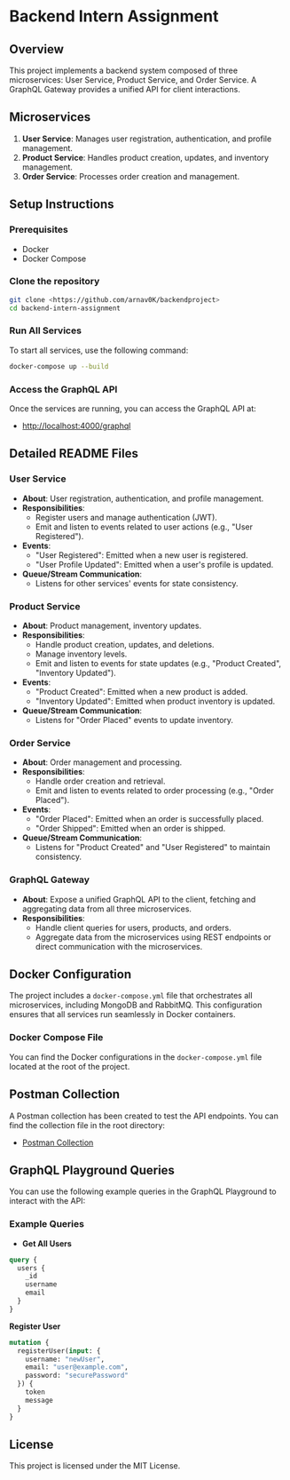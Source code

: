 # Backend Intern Assignment

## Overview
This project implements a backend system composed of three microservices: User Service, Product Service, and Order Service. A GraphQL Gateway provides a unified API for client interactions.

## Microservices
1. **User Service**: Manages user registration, authentication, and profile management.
2. **Product Service**: Handles product creation, updates, and inventory management.
3. **Order Service**: Processes order creation and management.

## Setup Instructions

### Prerequisites
- Docker
- Docker Compose

### Clone the repository
```bash
git clone <https://github.com/arnav0K/backendproject>
cd backend-intern-assignment
```

### Run All Services
To start all services, use the following command:
```bash
docker-compose up --build
```

### Access the GraphQL API
Once the services are running, you can access the GraphQL API at:
- [http://localhost:4000/graphql](http://localhost:4000/graphql)

## Detailed README Files

### User Service
- **About**: User registration, authentication, and profile management.
- **Responsibilities**:
  - Register users and manage authentication (JWT).
  - Emit and listen to events related to user actions (e.g., "User Registered").
- **Events**:
  - "User Registered": Emitted when a new user is registered.
  - "User Profile Updated": Emitted when a user's profile is updated.
- **Queue/Stream Communication**:
  - Listens for other services' events for state consistency.

### Product Service
- **About**: Product management, inventory updates.
- **Responsibilities**:
  - Handle product creation, updates, and deletions.
  - Manage inventory levels.
  - Emit and listen to events for state updates (e.g., "Product Created", "Inventory Updated").
- **Events**:
  - "Product Created": Emitted when a new product is added.
  - "Inventory Updated": Emitted when product inventory is updated.
- **Queue/Stream Communication**:
  - Listens for "Order Placed" events to update inventory.

### Order Service
- **About**: Order management and processing.
- **Responsibilities**:
  - Handle order creation and retrieval.
  - Emit and listen to events related to order processing (e.g., "Order Placed").
- **Events**:
  - "Order Placed": Emitted when an order is successfully placed.
  - "Order Shipped": Emitted when an order is shipped.
- **Queue/Stream Communication**:
  - Listens for "Product Created" and "User Registered" to maintain consistency.

### GraphQL Gateway
- **About**: Expose a unified GraphQL API to the client, fetching and aggregating data from all three microservices.
- **Responsibilities**:
  - Handle client queries for users, products, and orders.
  - Aggregate data from the microservices using REST endpoints or direct communication with the microservices.
  
## Docker Configuration
The project includes a `docker-compose.yml` file that orchestrates all microservices, including MongoDB and RabbitMQ. This configuration ensures that all services run seamlessly in Docker containers.

### Docker Compose File
You can find the Docker configurations in the `docker-compose.yml` file located at the root of the project.

## Postman Collection
A Postman collection has been created to test the API endpoints. You can find the collection file in the root directory:
- [Postman Collection](./Postman_Collection.json)

## GraphQL Playground Queries
You can use the following example queries in the GraphQL Playground to interact with the API:

### Example Queries
- **Get All Users**
```graphql
query {
  users {
    _id
    username
    email
  }
}
```

**Register User**
```graphql
mutation {
  registerUser(input: {
    username: "newUser",
    email: "user@example.com",
    password: "securePassword"
  }) {
    token
    message
  }
}
```

## License
This project is licensed under the MIT License.
```

